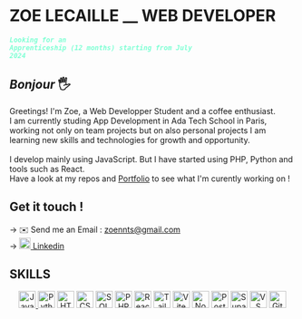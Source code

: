 # ZOE LECAILLE __ WEB DEVELOPER
<code style="color : aquamarine"><strong><em>Looking for an Apprenticeship (12 months) starting from July 2024</em></strong></code><br>
## <em>Bonjour</em> 🖐️
Greetings! I'm Zoe, a Web Developper Student and a coffee enthusiast.<br>
I am currently studing App Development in Ada Tech School in Paris, working not only on team projects but on also personal projects I am learning new skills and technologies for growth and opportunity.
<br>
<br>
I develop mainly using JavaScript. But I have started using PHP, Python and tools such as React. 
<br>
Have a look at my repos and <a href='https://zoeleca.github.io/' target="_blank" rel="noopener noreferrer">Portfolio</a> to see what I'm curently working on !
<br>

  <div align="left">
    
## Get it touch ! 
→ ✉️ Send me an Email : <a href="mailto:zoennts@gmail.com" target="_blank" rel="noopener noreferrer">zoennts@gmail.com</a><br>
→ <a href="https://www.linkedin.com/in/zoe-lecaille/" target="_blank" rel="noopener noreferrer"><img src="https://upload.wikimedia.org/wikipedia/commons/thumb/c/ca/LinkedIn_logo_initials.png/900px-LinkedIn_logo_initials.png" width="20" height="20" alt="linkedin"/> 
 Linkedin</a>
 <div/>

## SKILLS
<p align='center'>
                        <a href="https://developer.mozilla.org/en-US/docs/Web/JavaScript" target="_blank" rel="noreferrer">
                            <img src="https://raw.githubusercontent.com/danielcranney/readme-generator/main/public/icons/skills/javascript-colored.svg"
                                alt="JavaScript" id="img-skills" width="30" height="30"/>
                        </a>
                        <a href="https://www.python.org/" target="_blank" rel="noreferrer">
                            <img src="https://upload.wikimedia.org/wikipedia/commons/thumb/c/c3/Python-logo-notext.svg/800px-Python-logo-notext.svg.png"
                                alt="Python" id="img-skills" width="30" height="30"/></a>
                        <a href="https://developer.mozilla.org/en-US/docs/Glossary/HTML5" target="_blank" rel="noreferrer">
                            <img src="https://raw.githubusercontent.com/danielcranney/readme-generator/main/public/icons/skills/html5-colored.svg"
                                alt="HTML5" id="img-skills" width="30" height="30"/></a>
                        <a href="https://www.w3.org/TR/CSS/#css" target="_blank" rel="noreferrer">
                            <img src="https://raw.githubusercontent.com/danielcranney/readme-generator/main/public/icons/skills/css3-colored.svg"
                                alt="CSS3" id="img-skills" width="30" height="30"/></a>
                        <a href="https://sql.sh/" target="_blank" rel="noreferrer">
                            <img src="https://icons.veryicon.com/png/o/application/designer-icon/sql-5.png" alt="SQL"
                                id="img-skills" width="30" height="30"/></a>
                        <a href="https://www.php.net/" target="_blank" rel="noreferrer">
                            <img src="https://raw.githubusercontent.com/danielcranney/readme-generator/main/public/icons/skills/php-colored.svg"
                                alt="PHP" id="img-skills" width="30" height="30"/></a>
                        <a href="https://reactjs.org/" target="_blank" rel="noreferrer">
                            <img src="https://raw.githubusercontent.com/danielcranney/readme-generator/main/public/icons/skills/react-colored.svg"
                                alt="React" id="img-skills" width="30" height="30"/></a>
                        <a href="https://tailwindcss.com/" target="_blank" rel="noreferrer">
                            <img src="https://cdn.icon-icons.com/icons2/2699/PNG/512/tailwindcss_logo_icon_167923.png"
                                alt="Tailwindcss" id="img-skills" width="30" height="30"/></a>
                        <a href="https://vitejs.dev/" target="_blank" rel="noreferrer">
                            <img src="https://raw.githubusercontent.com/danielcranney/readme-generator/main/public/icons/skills/vite-colored.svg"
                                alt="Vite" id="img-skills" width="30" height="30"/></a>
                        <a href="https://nodejs.org/en/" target="_blank" rel="noreferrer">
                            <img src="https://raw.githubusercontent.com/danielcranney/readme-generator/main/public/icons/skills/nodejs-colored.svg"
                                alt="NodeJS" id="img-skills" width="30" height="30"/></a>
                        <a href="https://www.postgresql.org/" target="_blank" rel="noreferrer">
                            <img src="https://upload.wikimedia.org/wikipedia/commons/2/29/Postgresql_elephant.svg" alt="Postgres"
                                id="img-skills" width="30" height="30"/></a>
                        <a href="https://supabase.com/" target="_blank" rel="noreferrer">
                            <img src="https://seeklogo.com/images/S/supabase-logo-DCC676FFE2-seeklogo.com.png"
                                alt="Supabase" id="img-skills" width="30" height="30"/></a>
                        <a href="https://code.visualstudio.com/" target="_blank" rel="noreferrer">
                            <img src="https://raw.githubusercontent.com/danielcranney/readme-generator/main/public/icons/skills/visualstudiocode.svg"
                                alt="VS Code" id="img-skills" width="30" height="30"/></a>
                        <a href="https://git-scm.com/" target="_blank" rel="noreferrer">
                            <img src="https://raw.githubusercontent.com/danielcranney/readme-generator/main/public/icons/skills/git-colored.svg"
                                alt="Git" id="img-skills" width="30" height="30"/></a>                 
</p>
 
<br>
<br>
<br>
